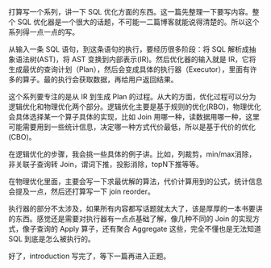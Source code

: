 打算写一个系列，讲一下 SQL 优化方面的东西。这一篇先整理一下要写内容。整个 SQL 优化器是一个很大的话题，不可能一二篇博客就能说得清楚的。所以这个系列得一点一点的写。

从输入一条 SQL 语句，到这条语句的执行，要经历很多阶段：将 SQL 解析成抽象语法树(AST)，将 AST 变换到内部表示(IR)。然后优化器的输入就是 IR，它将生成最优的查询计划（Plan），然后会变成具体的执行器（Executor），里面有许多的算子。最的执行会获取数据，再给用户返回结果。

这个系列要专注的是从 IR 到生成 Plan 的过程。从大的方面，优化过程可以分为逻辑优化和物理优化两个部分。逻辑优化主要是基于规则的优化(RBO)，物理优化会具体选择某一个算子具体的实现，比如 Join 用哪一种，读数据用哪一种，这里可能需要用到一些统计信息，决定哪一种方式代价最低，所以是基于代价的优化(CBO)。

在逻辑优化的步骤，我会挑一些具体的例子讲。比如，列裁剪，min/max消除，非关联子查询转 Join，谓词下推，投影消除，topN下推等等。

在物理优化里面，主要会写一下求最优解的算法，代价计算用到的公式，统计信息会提及一点，然后还打算写一下 join reorder。

执行器的部分不太涉及，如果所有内容都写话题就太大了，该是厚厚的一本书要讲的东西。感觉还是需要对执行器有一点点基础了解，像几种不同的 Join 的实现方式，像子查询的 Apply 算子，还有聚合 Aggregate 这些，完全不懂也是无法知道 SQL 到底是怎么被执行的。

好了，introduction 写完了，等下一篇再进入正题。

